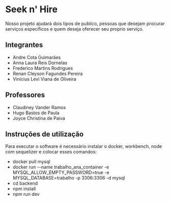 # Seek n' Hire

Nosso projeto ajudará dois tipos de publico, pessoas que desejam procurar serviços especificos e quem deseja oferecer seu proprio serviço.

## Integrantes

* Andre Cota Guimarães
* Anna Laura Reis Dornelas
* Frederico Martins Rodrigues
* Renan Cleyson Fagundes Pereira
* Vinicius Levi Viana de Oliveira

## Professores

* Claudiney Vander Ramos
* Hugo Bastos de Paula
* Joyce Christina de Paiva

## Instruções de utilização

Para executar o software é necessário instalar o docker, workbench, node com sequelizer e colocar esses comandos:

- docker pull mysql
- docker run --name trabalho_ana_container -e MYSQL_ALLOW_EMPTY_PASSWORD=true -e MYSQL_DATABASE=trabalho  -p 3306:3306 -d mysql
- cd backend
- npm install
- npm run dev


